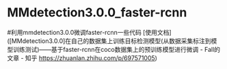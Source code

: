 # MMdetection3.0.0_faster-rcnn
#利用mmdetection3.0.0微调faster-rcnn一些代码
[使用文档]([MMdetection3.0.0]在自己的数据集上训练目标检测模型(从数据采集标注到模型训练测试)——基于faster-rcnn在coco数据集上的预训练模型进行微调 - Fall的文章 - 知乎
https://zhuanlan.zhihu.com/p/697571005)
